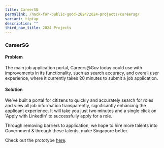 ```yaml
---
title: CareerSG
permalink: /hack-for-public-good-2024/2024-projects/careersg/
variant: tiptap
description: ""
third_nav_title: 2024 Projects
---
```

<h3>CareerSG</h3>
<h4>Problem</h4>
<p>The main job application portal, Careers@Gov today could use with improvements
in its functionality, such as search accuracy, and overall user experience,
where it currently takes 20 minutes to submit a job application.</p>
<h4>Solution</h4>
<p>We’ve built a portal for citizens to quickly and accurately search for
roles and view all job information transparently, significantly enhancing
the applicant experience. It will take you just two minutes and a single
click on 'Apply with LinkedIn' to successfully apply for a role.</p>
<p>Through removing barriers to application, we hope to hire more talents
into Government &amp; through these talents, make Singapore better.</p>
<p>Check out the prototype <a href="https://careers.hack.gov.sg/" rel="noopener noreferrer nofollow" target="_blank">here</a>.</p>
<p></p>